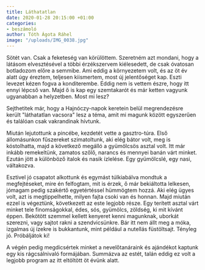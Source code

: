 ```yaml
---
title: Láthatatlan
date: 2020-01-28 20:15:00 +01:00
categories:
- beszámoló
author: Tóth Ágota Ráhel
image: "/uploads/IMG_0038.jpg"
---
```



Sötét van. Csak a feketeség van körülöttem. Szeretném azt mondani, hogy a látásom elvesztésével a többi érzékszervem kiélesedett, de csak óvatosan botladozom előre a semmibe. Ami eddig a környezetem volt, és az öt év alatt úgy éreztem, teljesen kiismertem, most új jelentőséget kap. Eszti levezet kézen fogva a konditerembe. Eddig nem is vettem észre, hogy itt ennyi lépcső van. Majd ő is kap egy szemtakarót és már ketten vagyunk ugyanabban a helyzetben. Most mi lesz?

Sejthetitek már, hogy a Hajnóczy-napok keretein belül megrendezésre került "láthatatlan vacsora" lesz a téma, amit mi magunk között egyszerűen és találóan csak vakrandinak hívtunk. 

Miután lejutottunk a pincébe, kezdetét vette a gasztro-túra. Első állomásunkon fűszereket szimatoltunk, aki elég bátor volt, meg is kóstolhatta, majd a következő megálló a gyümölcsös asztal volt. Itt már inkább remekeltünk, zamatos szőlő, narancs és mennyei banán várt minket. Ezután jött a különböző italok és nasik ízlelése. Egy gyümölcslé, egy nasi, váltakozva.

Esztivel jó csapatot alkottunk és egymást túlkiabálva mondtuk a megfejtéseket, mire én felfogtam, mit is érzek, ő már bekiáltotta lelkesen, jómagam pedig szakértő egyetértéssel hümmögtem hozzá. Aki elég ügyes volt, azt is megtippelhette, milyen fajta csoki van és honnan. Majd miután ezzel is végeztünk, következett az este legjobb része. Egy terített asztal várt minket tele finomságokkal, édes, sós, gyümölcs, zöldség, ki mit kívánt éppen. Bekötött szemmel kellett kenyeret kenni magunknak, uborkát szerezni, vagy sajtot rakni a szendvicsünkre. Bár itt nem állt meg a móka, izgalmas új ízekre is bukkantunk, mint például a nutellás füstöltsajt. Tényleg jó. Próbáljátok ki!

A végén pedig megdicsértek minket a nevelőtanáraink és ajándékot kaptunk egy kis rágcsálnivaló formájában. Summázva az estét, talán eddig ez volt a legjobb program az itt eltöltött öt évünk alatt. 


